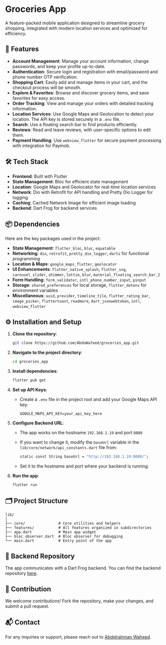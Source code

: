 
# Groceries App

A feature-packed mobile application designed to streamline grocery shopping, integrated with modern location services and optimized for efficiency.

## 📱 Features

- **Account Management**: Manage your account information, change passwords, and keep your profile up-to-date.
- **Authentication**: Secure login and registration with email/password and phone number OTP verification.
- **Shopping Cart**: Easily add and manage items in your cart, and the checkout process will be smooth.
- **Explore & Favorites**: Browse and discover grocery items, and save favorites for easy access.
- **Order Tracking**: View and manage your orders with detailed tracking information.
- **Location Services**: Use Google Maps and Geolocation to detect your location. The API key is stored securely in a `.env` file.
- **Search**: Use a floating search bar to find products efficiently.
- **Reviews**: Read and leave reviews, with user-specific options to edit them.
- **Payment Handling**: Use `webview_flutter` for secure payment processing with integration for Paymob.

## 🛠️ Tech Stack

- **Frontend**: Built with Flutter
- **State Management**: Bloc for efficient state management
- **Location**: Google Maps and Geolocator for real-time location services
- **Network**: Dio with Retrofit for API handling and Pretty Dio Logger for logging
- **Caching**: Cached Network Image for efficient image loading
- **Backend**: Dart Frog for backend services

## 📦 Dependencies

Here are the key packages used in the project:

- **State Management**: `flutter_bloc`, `bloc`, `equatable`
- **Networking**: `dio`, `retrofit`, `pretty_dio_logger`, `dartz` for functional programming
- **Location & Maps**: `google_maps_flutter`, `geolocator`
- **UI Enhancements**: `flutter_native_splash`, `flutter_svg`, `carousel_slider`, `shimmer`, `lottie`, `blur`, `material_floating_search_bar_2`
- **Form Handling**: `form_validator`, `intl_phone_number_input`, `pinput`
- **Storage**: `shared_preferences` for local storage, `flutter_dotenv` for environment variables
- **Miscellaneous**: `uuid`, `provider`, `timeline_tile`, `flutter_rating_bar`, `image_picker`, `fluttertoast`, `readmore`, `dart_jsonwebtoken`, `intl`, `webview_flutter`

## ⚙️ Installation and Setup

1. **Clone the repository**:
   ```bash
   git clone https://github.com/AbdoWa7eed/groceries_app.git
   ```
2. **Navigate to the project directory**:
   ```bash
   cd groceries_app
   ```
3. **Install dependencies**:
   ```bash
   flutter pub get
   ```
4. **Set up API Keys**:
   - Create a `.env` file in the project root and add your Google Maps API key:
     
     ```
     GOOGLE_MAPS_API_KEY=your_api_key_here
     ```
5. **Configure Backend URL**:
   - The app works on the hostname `192.168.1.19` and port `8080`
   - If you want to change it, modify the `baseUrl` variable in the `lib/core/network/api_constants.dart` file from:
     
     ```bash
     static const String baseUrl = "http://192.168.1.19:8080/";
     ```
     
   - Set it to the hostname and port where your backend is running.

     
6. **Run the app**:
   ```bash
   flutter run
   ```

## 🗂️ Project Structure

```plaintext
lib/
│
├── core/               # Core utilities and helpers
├── features/           # All features organized in subdirectories
├── app.dart            # Main app widget
├── bloc_observer.dart  # Bloc observer for debugging
└── main.dart           # Entry point of the app
```

## 🔗 Backend Repository

The app communicates with a Dart Frog backend. You can find the backend repository [here](https://github.com/AbdoWa7eed/groceries_app_backend).

## 🤝 Contribution

We welcome contributions! Fork the repository, make your changes, and submit a pull request.

## 📬 Contact

For any inquiries or support, please reach out to [Abdelrahman Waheed](https://github.com/AbdoWa7eed).
